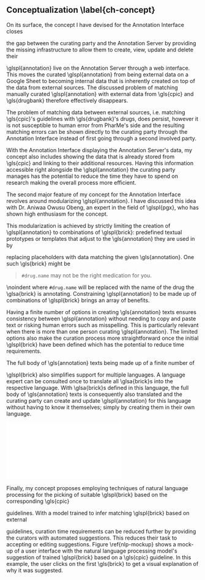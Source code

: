 ## Conceptualization \label{ch-concept}

On its surface, the concept I have devised for the Annotation Interface closes
<!-- Why only on its surface? -->
<!-- In general, I would  not speak of "my concept" here but rather a bit more
neurtally of "the concept -->
the gap between the curating party and the Annotation Server by providing the
missing infrastructure to allow them to create, view, update and delete their
<!-- Who does "them" refer to? -->
\glspl{annotation} live on the Annotation Server through a web interface. This
moves the curated \glspl{annotation} from being external data on a Google Sheet
to becoming internal data that is inherently created on top of the data from
external sources. The discussed problem of matching manually curated
\glspl{annotation} with external data from \gls{cpic} and \gls{drugbank}
therefore effectively disappears.
<!-- This first part is already discussion; really only desecribe the concept
in this chapter -->
<!-- I fear you have to revise this part quite a lot; mainly, I would take the
display items you show and really explain your core concepts and features you
envision, if implemented or not (and describe not really what they solve, this
is rather discussion) -->

The problem of matching data between external sources, i.e. matching
\gls{cpic}'s guidelines with \gls{drugbank}'s drugs, does persist, however it is
not susceptible to human error from PharMe's side and the resulting matching
errors can be shown directly to the curating party through the Annotation
Interface instead of first going through a second involved party.
<!-- A lot of genitives in this paragraph :P -->

With the Annotation Interface displaying the Annotation Server's data, my
concept also includes showing the data that is already stored from \gls{cpic}
and linking to their additional resources. Having this information accessible
right alongside the \glspl{annotation} the curating party manages has the
potential to reduce the time they have to spend on research making the overall
process more efficient.

The second major feature of my concept for the Annotation Interface revolves
around modularizing \glspl{annotation}. I have discussed this idea with Dr.
Aniwaa Owusu Obeng, an expert in the field of \glspl{pgx}, who has shown high
enthusiasm for the concept.
<!-- This is already testing (what Aniwaa said) or discussion (which features
Aniwaa supports and therefore which are most important and helpful) -->

This modularization is achieved by strictly limiting the creation of
\glspl{annotation} to combinations of \glspl{brick}: predefined textual
prototypes or templates that adjust to the \gls{annotation} they are used in by
<!-- The addition "they are used in by replacing placeholders with data matching
the given \gls{annotation}" does not sound right; the sentence sounds like it
should be finished before, maybe put this information in a new sentence?-->
replacing placeholders with data matching the given \gls{annotation}. One such
\gls{brick} might be

> `#drug.name` may not be the right medication for you.

\noindent where `#drug.name` will be replaced with the name of the drug the
\glsa{brick} is annotating. Constraining \glspl{annotation} to be made up of
combinations of \glspl{brick} brings an array of benefits.
<!-- The paragraphs explaining how the modularization is achieved well explain
the concept, this is a  good example of what belongs in this chapter :) -->

Having a finite number of options in creating \gls{annotation} texts ensures
consistency between \glspl{annotation} without needing to copy and paste text or
risking human errors such as misspelling. This is particularly relevant when
there is more than one person curating \glspl{annotation}.  The limited options
also make the curation process more straightforward once the initial
\glspl{brick} have been defined which has the potential to reduce time
requirements.
<!-- Rather discussion again -->

The full body of \gls{annotation} texts being made up of a finite number of
<!-- Why "full body of"? -->
\glspl{brick} also simplifies support for multiple languages. A language expert
can be consulted once to translate all \glsa{brick}s into the respective
language. With \glsa{brick}s defined in this language, the full body of
\gls{annotation} texts is consequently also translated and the curating party
can create and update \glspl{annotation} for this language without having to
know it themselves; simply by creating them in their own language.
<!-- Would only shortly explain the concept of annotating bricks with languages
(or how you envisioned it); the part that is simpler by using Text Bricks is
also rather discussion -->

![Conceptualized suggestion of \glspl{brick} based on \gls{cpic} guideline
[@lee_clinical_2022] \label{nlp-mockup}](images/nlp-mockup.pdf)
<!-- I would say you do not need the reference to Lee et al. here; you state
already that it is the CPIC guideline -->
<!-- The figure should appear after its mention in the text; would do this early
in the next paragraph to explain your envisioned flow with help of the picture -->
<!-- Also, I do not entirely understand the picture; add to the caption what is
shown on the left and what on the right -->
<!-- Maybe it also is difficult to understand because I am missing a figure showing
how this normally looks (without the NLP feature); would maybe make sense anyways in
the text above -->

Finally, my concept proposes employing techniques of natural language processing
for the picking of suitable \glspl{brick} based on the corresponding \gls{cpic}
<!-- Only "picking suitable", not "the picking of suitable" -->
<!-- Would it maybe be more clear to say "transforming CPIC to text bricks"? -->
guidelines. With a model trained to infer matching \glspl{brick} based on external
<!-- "to" instead of "based on"? Or remove "matching"? -->
<!-- Would put the aim (making suggestions) first -->
guidelines, curation time requirements can be reduced further by providing the
curators with automated suggestions. This reduces their task to accepting or
editing suggestions. Figure \ref{nlp-mockup} shows a mock-up of a user interface
with the natural language processing model's suggestion of trained \glspl{brick}
based on a \gls{cpic} guideline. In this example, the user clicks on the first
\gls{brick} to get a visual explanation of why it was suggested.
